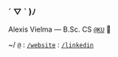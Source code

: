 ### ´ ▽ ` )ﾉ

Alexis Vielma — B.Sc. CS [`@KU`](https://ku.edu 'School Website') 🌾

~/ [`@`](mailto:contact@alexis.kr 'Contact Me') : [`/website`](https://alexis.kr 'Peronsal Website') : [`/linkedin`](https://www.linkedin.com/in/aelxxs/ 'LinkedIn')
